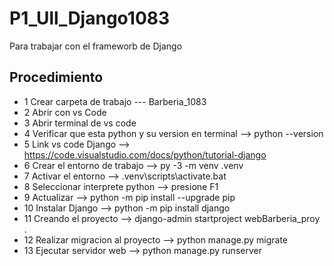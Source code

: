 # P1_Ull_Django1083
Para trabajar con el frameworb de Django

## Procedimiento
- 1 Crear carpeta de trabajo --- Barberia_1083
- 2 Abrir con vs Code
- 3 Abrir terminal de vs code
- 4 Verificar que esta python y su version en terminal --> python --version
- 5  Link vs code Django --> https://code.visualstudio.com/docs/python/tutorial-django
- 6 Crear el entorno de trabajo --> py -3 -m venv .venv
- 7 Activar el entorno --> .venv\scripts\activate.bat
- 8 Seleccionar interprete python --> presione F1
- 9 Actualizar --> python -m pip install --upgrade pip
- 10 Instalar Django --> python -m pip install django
- 11 Creando el proyecto --> django-admin startproject webBarberia_proy .
- 12 Realizar migracion al proyecto --> python manage.py migrate
- 13 Ejecutar servidor web --> python manage.py runserver
